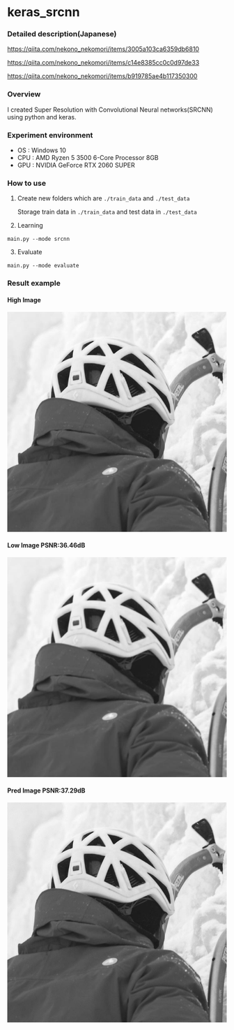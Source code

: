 # keras_srcnn

### Detailed description(Japanese)

https://qiita.com/nekono_nekomori/items/3005a103ca6359db6810

https://qiita.com/nekono_nekomori/items/c14e8385cc0c0d97de33

https://qiita.com/nekono_nekomori/items/b919785ae4b117350300

### Overview
I created Super Resolution with Convolutional Neural networks(SRCNN) using python and keras.

### Experiment environment
- OS : Windows 10
- CPU : AMD Ryzen 5 3500 6-Core Processor 8GB
- GPU : NVIDIA GeForce RTX 2060 SUPER

### How to use
1. Create new folders which are `./train_data` and `./test_data`
   
   Storage train data in `./train_data` and test data in `./test_data`
2. Learning
```
main.py --mode srcnn
```
3. Evaluate
```
main.py --mode evaluate
```
### Result example
#### High Image
![High Image](result/high_0.jpg)

#### Low Image PSNR:36.46dB
![Low Image](result/low_0.jpg)
#### Pred Image PSNR:37.29dB
![Pred Image](result/pred_0.jpg)
